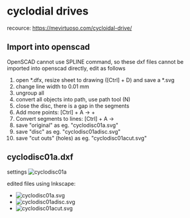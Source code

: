 # cyclodial drives

recource: https://mevirtuoso.com/cycloidal-drive/

## Import into openscad 

OpenSCAD cannot use SPLINE command, so these dxf files cannot be imported into openscad directly, edit as follows

1. open *.dfx, resize sheet to drawing ([Ctrl] + D) and save a *.svg
2. change line width to 0.01 mm
3. ungroup all
4. convert all objects into path, use path tool (N)
5. close the disc, there is a gap in the segments
5. Add more points: [Ctrl] + A -> +
6. Convert segments to lines: [Ctrl] + A ->
7. save "original" as eg. "cyclodisc01a.svg"
8. save "disc" as eg. "cyclodisc01adisc.svg"
9. save "cut outs" (holes) as eg. "cyclodisc01acut.svg"

## cyclodisc01a.dxf

settings ![cyclodisc01a](cyclodisc01a_2025-07-30_11-13-03.png)

edited files using Inkscape:

+ ![cyclodisc01a.svg](cyclodisc01a.svg)
+ ![cyclodisc01adisc.svg](cyclodisc01adisc.svg)
+ ![cyclodisc01acut.svg](cyclodisc01acut.svg)

